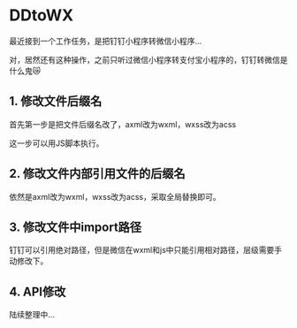 # DDtoWX
最近接到一个工作任务，是把钉钉小程序转微信小程序...

对，居然还有这种操作，之前只听过微信小程序转支付宝小程序的，钉钉转微信是什么鬼😿



## 1. 修改文件后缀名

首先第一步是把文件后缀名改了，axml改为wxml，wxss改为acss

这一步可以用JS脚本执行。



## 2. 修改文件内部引用文件的后缀名

依然是axml改为wxml，wxss改为acss，采取全局替换即可。



## 3. 修改文件中import路径

钉钉可以引用绝对路径，但是微信在wxml和js中只能引用相对路径，层级需要手动修改下。



## 4. API修改

陆续整理中...